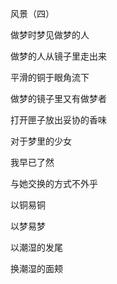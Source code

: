 风景（四） 

做梦时梦见做梦的人

做梦的人从镜子里走出来

平滑的铜于眼角流下 



做梦的镜子里又有做梦者

打开匣子放出妥协的香味



对于梦里的少女

我早已了然

与她交换的方式不外乎

以铜易铜

以梦易梦

以潮湿的发尾

换潮湿的面颊
